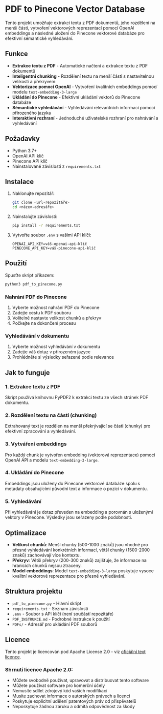 # PDF to Pinecone Vector Database

Tento projekt umožňuje extrakci textu z PDF dokumentů, jeho rozdělení na menší části, vytvoření vektorových reprezentací pomocí OpenAI embeddings a následné uložení do Pinecone vektorové databáze pro efektivní sémantické vyhledávání.

## Funkce

- **Extrakce textu z PDF** - Automatické načtení a extrakce textu z PDF dokumentů
- **Inteligentní chunking** - Rozdělení textu na menší části s nastavitelnou velikostí a překryvem
- **Vektorizace pomocí OpenAI** - Vytvoření kvalitních embeddings pomocí modelu `text-embedding-3-large`
- **Ukládání do Pinecone** - Efektivní ukládání vektorů do Pinecone databáze
- **Sémantické vyhledávání** - Vyhledávání relevantních informací pomocí přirozeného jazyka
- **Interaktivní rozhraní** - Jednoduché uživatelské rozhraní pro nahrávání a vyhledávání

## Požadavky

- Python 3.7+
- OpenAI API klíč
- Pinecone API klíč
- Nainstalované závislosti z `requirements.txt`

## Instalace

1. Naklonujte repozitář:
   ```bash
   git clone <url-repozitáře>
   cd <název-adresáře>
   ```

2. Nainstalujte závislosti:
   ```bash
   pip install -r requirements.txt
   ```

3. Vytvořte soubor `.env` s vašimi API klíči:
   ```
   OPENAI_API_KEY=váš-openai-api-klíč
   PINECONE_API_KEY=váš-pinecone-api-klíč
   ```

## Použití

Spusťte skript příkazem:
```bash
python3 pdf_to_pinecone.py
```

### Nahrání PDF do Pinecone

1. Vyberte možnost nahrání PDF do Pinecone
2. Zadejte cestu k PDF souboru
3. Volitelně nastavte velikost chunků a překryv
4. Počkejte na dokončení procesu

### Vyhledávání v dokumentu

1. Vyberte možnost vyhledávání v dokumentu
2. Zadejte váš dotaz v přirozeném jazyce
3. Prohlédněte si výsledky seřazené podle relevance

## Jak to funguje

### 1. Extrakce textu z PDF
Skript používá knihovnu PyPDF2 k extrakci textu ze všech stránek PDF dokumentu.

### 2. Rozdělení textu na části (chunking)
Extrahovaný text je rozdělen na menší překrývající se části (chunky) pro efektivní zpracování a vyhledávání.

### 3. Vytváření embeddings
Pro každý chunk je vytvořen embedding (vektorová reprezentace) pomocí OpenAI API a modelu `text-embedding-3-large`.

### 4. Ukládání do Pinecone
Embeddings jsou uloženy do Pinecone vektorové databáze spolu s metadaty obsahujícími původní text a informace o pozici v dokumentu.

### 5. Vyhledávání
Při vyhledávání je dotaz převeden na embedding a porovnán s uloženými vektory v Pinecone. Výsledky jsou seřazeny podle podobnosti.

## Optimalizace

- **Velikost chunků**: Menší chunky (500-1000 znaků) jsou vhodné pro přesné vyhledávání konkrétních informací, větší chunky (1500-2000 znaků) zachovávají více kontextu.
- **Překryv**: Větší překryv (200-300 znaků) zajišťuje, že informace na hranicích chunků nejsou ztraceny.
- **Model embeddings**: Model `text-embedding-3-large` poskytuje vysoce kvalitní vektorové reprezentace pro přesné vyhledávání.

## Struktura projektu

- `pdf_to_pinecone.py` - Hlavní skript
- `requirements.txt` - Seznam závislostí
- `.env` - Soubor s API klíči (není součástí repozitáře)
- `PDF_INSTRUKCE.md` - Podrobné instrukce k použití
- `PDFs/` - Adresář pro ukládání PDF souborů

## Licence

Tento projekt je licencován pod Apache License 2.0 - viz [oficiální text licence](https://www.apache.org/licenses/LICENSE-2.0).

### Shrnutí licence Apache 2.0:
- Můžete svobodně používat, upravovat a distribuovat tento software
- Můžete používat software pro komerční účely
- Nemusíte sdílet zdrojový kód vašich modifikací
- Musíte zachovat informace o autorských právech a licenci
- Poskytuje explicitní udělení patentových práv od přispěvatelů
- Neposkytuje žádnou záruku a odmítá odpovědnost za škody 